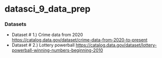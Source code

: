 # datasci_9_data_prep


### Datasets
- Dataset # 1.) Crime data from 2020 
  https://catalog.data.gov/dataset/crime-data-from-2020-to-present
- Dataset # 2.) Lottery powerball
  https://catalog.data.gov/dataset/lottery-powerball-winning-numbers-beginning-2010
